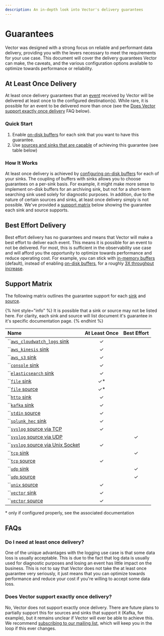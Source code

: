 ```yaml
---
description: An in-depth look into Vector's delivery guarantees
---
```


# Guarantees

Vector was designed with a strong focus on reliable and performant data delivery, providing you with the levers necessary to meet the requirements for your use case. This document will cover the delivery guarantees Vector can make, the caveats, and the various configuration options available to optimize towards performance or reliability.

## At Least Once Delivery

At least once delivery guarantees that an [event](concepts.md#events) received by Vector will be delivered at least once to the configured destination\(s\). While rare, it is possible for an event to be delivered more than once \(see the [Does Vector support exactly once delivery](guarantees.md#does-vector-support-exactly-once-delivery) FAQ below\).

### Quick Start

1. Enable [on-disk buffers](../usage/configuration/sinks/buffer.md) for each sink that you want to have this guarantee.
2. Use [sources and sinks that are capable](guarantees.md#support-matrix) of achieving this guarantee \(see table below\)

### How It Works

At least once delivery is achieved by [configuring on-disk buffers](../usage/configuration/sinks/buffer.md) for each of your sinks. The coupling of buffers with sinks allows you to choose guarantees on a per-sink basis. For example, it might make more sense to implement on-disk buffers for an archiving sink, but not for a short-term searching sink used solely for diagnostic purposes. In addition, due to the nature of certain sources and sinks, at least once delivery simply is not possible. We've provided a [support matrix](guarantees.md#support-matrix) below showing the guarantee each sink and source supports.

## Best Effort Delivery

Best effort delivery has no guarantees and means that Vector will make a best effort to deliver each event. This means it is possible for an event to not be delivered. For most, this is sufficient in the observability use case and will afford you the opportunity to optimize towards performance and reduce operating cost. For example, you can stick with [in-memory buffers](../usage/configuration/sinks/buffer.md#in-memory) \(default\), instead of enabling [on-disk buffers](../usage/configuration/sinks/buffer.md#on-disk), for a roughly [3X throughput increase](../usage/configuration/sinks/buffer.md#performance).

## Support Matrix

The following matrix outlines the guarantee support for each [sink](../usage/configuration/sinks/) and [source](../usage/configuration/sources/).

{% hint style="info" %}
It is possible that a sink or source may not be listed here. For clarity, each sink and source will list document it's guarantee in it's specific documentation page.
{% endhint %}

| Name | At Least Once | Best Effort |
| :--- | :---: | :---: |
| \`\`[`aws_cloudwatch_logs` sink](../usage/configuration/sinks/aws_cloudwatch_logs.md) | ✓ |  |
| \`\`[`aws_kinesis` sink](../usage/configuration/sinks/aws_kinesis_streams.md) | ✓ |  |
| \`\`[`aws_s3` sink](../usage/configuration/sinks/aws_s3.md) | ✓ |  |
| \`\`[`console` sink](../usage/configuration/sinks/console.md) | ✓ |  |
| \`\`[`elasticsearch` sink](../usage/configuration/sinks/elasticsearch.md) | ✓ |  |
| \`\`[`file` sink](../usage/configuration/sinks/file.md) | ✓\* |  |
| \`\`[`file` source](../usage/configuration/sources/file.md) | ✓\* |  |
| \`\`[`http` sink](../usage/configuration/sinks/http.md) | ✓ |  |
| \`\`[`kafka` sink](../usage/configuration/sinks/kafka.md) | ✓ |  |
| \`\`[`stdin` source](../usage/configuration/sources/stdin.md) | ✓ |  |
| \`\`[`splunk_hec` sink](../usage/configuration/sinks/splunk_hec.md) | ✓ |  |
| \`\`[`syslog` source via TCP](../usage/configuration/sources/syslog.md) | ✓ |  |
| \`\`[`syslog` source via UDP](../usage/configuration/sources/syslog.md) |  | ✓ |
| \`\`[`syslog` source via Unix Socket](../usage/configuration/sources/syslog.md) | ✓ |  |
| \`\`[`tcp` sink](../usage/configuration/sinks/tcp.md) |  | ✓ |
| \`\`[`tcp` source](../usage/configuration/sources/tcp.md) | ✓ |  |
| \`\`[`udp` sink](../usage/configuration/sinks/udp.md) |  | ✓ |
| \`\`[`udp` source](../usage/configuration/sources/udp.md) |  | ✓ |
| \`\`[`unix` source](../usage/configuration/sources/unix.md) | ✓ |  |
| \`\`[`vector` sink](../usage/configuration/sinks/vector.md) | ✓ |  |
| \`\`[`vector` source](../usage/configuration/sources/vector.md) | ✓ |  |

\* only if configured properly, see the associated documentation

## FAQs

### Do I need at least once delivery?

One of the unique advantages with the logging use case is that some data loss is usually acceptable. This is due to the fact that log data is usually used for diagnostic purposes and losing an event has little impact on the business. This is not to say that Vector does not take the at least once guarantee very seriously, it just means that you can optimize towards performance and reduce your cost if you're willing to accept some data loss.

### Does Vector support exactly once delivery?

No, Vector does not support exactly once delivery. There are future plans to partially support this for sources and sinks that support it \(Kafka, for example\), but it remains unclear if Vector will ever be able to achieve this. We recommend [subscribing to our mailing list](https://vectorproject.io), which will keep you in the loop if this ever changes.









